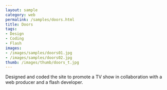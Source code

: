 ```yaml
---
layout: sample
category: web
permalink: /samples/doors.html
title: Doors
tags:
- Design
- Coding
- Flash
images:
- /images/samples/doors01.jpg
- /images/samples/doors02.jpg
thumb: /images/thumb/doors_t.jpg
---
```

Designed and coded the site to promote a TV show in collaboration with a web producer and a flash developer.
